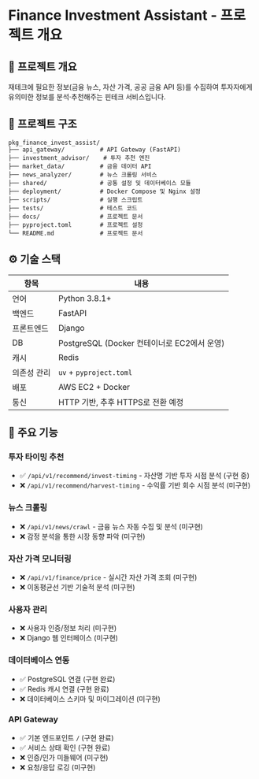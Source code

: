 # Finance Investment Assistant - 프로젝트 개요

## 🎯 프로젝트 개요
재테크에 필요한 정보(금융 뉴스, 자산 가격, 공공 금융 API 등)를 수집하여
투자자에게 유의미한 정보를 분석·추천해주는 핀테크 서비스입니다.

## 📁 프로젝트 구조

```
pkg_finance_invest_assist/
├── api_gateway/          # API Gateway (FastAPI)
├── investment_advisor/    # 투자 추천 엔진
├── market_data/          # 금융 데이터 API
├── news_analyzer/        # 뉴스 크롤링 서비스
├── shared/               # 공통 설정 및 데이터베이스 모듈
├── deployment/           # Docker Compose 및 Nginx 설정
├── scripts/              # 실행 스크립트
├── tests/                # 테스트 코드
├── docs/                 # 프로젝트 문서
├── pyproject.toml        # 프로젝트 설정
└── README.md             # 프로젝트 문서
```

## ⚙️ 기술 스택

| 항목         | 내용 |
|--------------|------|
| 언어         | Python 3.8.1+
| 백엔드       | FastAPI
| 프론트엔드   | Django
| DB           | PostgreSQL (Docker 컨테이너로 EC2에서 운영)
| 캐시         | Redis
| 의존성 관리  | `uv` + `pyproject.toml`
| 배포         | AWS EC2 + Docker
| 통신         | HTTP 기반, 추후 HTTPS로 전환 예정

## 📌 주요 기능

### 투자 타이밍 추천
- ✅ `/api/v1/recommend/invest-timing` - 자산명 기반 투자 시점 분석 (구현 중)
- ❌ `/api/v1/recommend/harvest-timing` - 수익률 기반 회수 시점 분석 (미구현)

### 뉴스 크롤링
- ❌ `/api/v1/news/crawl` - 금융 뉴스 자동 수집 및 분석 (미구현)
- ❌ 감정 분석을 통한 시장 동향 파악 (미구현)

### 자산 가격 모니터링
- ❌ `/api/v1/finance/price` - 실시간 자산 가격 조회 (미구현)
- ❌ 이동평균선 기반 기술적 분석 (미구현)

### 사용자 관리
- ❌ 사용자 인증/정보 처리 (미구현)
- ❌ Django 웹 인터페이스 (미구현)

### 데이터베이스 연동
- ✅ PostgreSQL 연결 (구현 완료)
- ✅ Redis 캐시 연결 (구현 완료)
- ❌ 데이터베이스 스키마 및 마이그레이션 (미구현)

### API Gateway
- ✅ 기본 엔드포인트 `/` (구현 완료)
- ✅ 서비스 상태 확인 (구현 완료)
- ❌ 인증/인가 미들웨어 (미구현)
- ❌ 요청/응답 로깅 (미구현) 